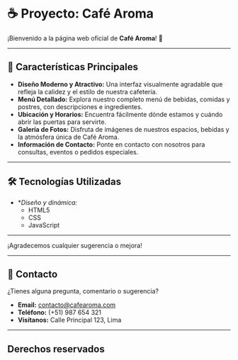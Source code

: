 # ☕ Proyecto: Café Aroma

¡Bienvenido a la página web oficial de **Café Aroma**! 🌟

---

## 🚀 Características Principales

* **Diseño Moderno y Atractivo:** Una interfaz visualmente agradable que refleja la calidez y el estilo de nuestra cafetería.
* **Menú Detallado:** Explora nuestro completo menú de bebidas, comidas y postres, con descripciones e ingredientes.
* **Ubicación y Horarios:** Encuentra fácilmente dónde estamos y cuándo abrir las puertas para servirte.
* **Galería de Fotos:** Disfruta de imágenes de nuestros espacios, bebidas y la atmósfera única de Café Aroma.
* **Información de Contacto:** Ponte en contacto con nosotros para consultas, eventos o pedidos especiales.

---

## 🛠️ Tecnologías Utilizadas

* **Diseño y dinámica:*
    * HTML5
    * CSS
    * JavaScript

---

¡Agradecemos cualquier sugerencia o mejora!

---

## 📧 Contacto

¿Tienes alguna pregunta, comentario o sugerencia?

* **Email:** contacto@cafearoma.com
* **Teléfono:** (+51) 987 654 321
* **Visítanos:** Calle Principal 123, Lima

---

## Derechos reservados
